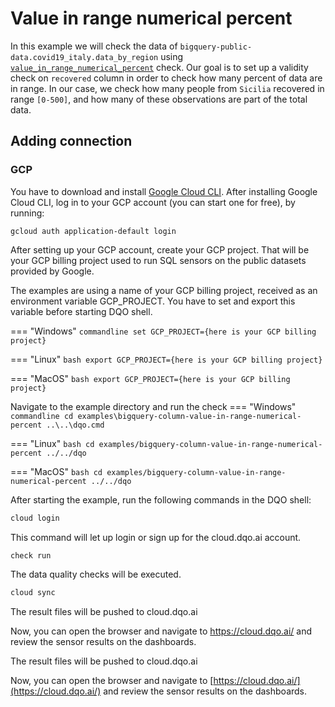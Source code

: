 # Value in range numerical percent

In this example we will check the data of `bigquery-public-data.covid19_italy.data_by_region` using
[`value_in_range_numerical_percent`](../../../check_reference/validity/value_in_range_numerical_percent/value_in_range_numerical_percent.md) check.
Our goal is to set up a validity check on `recovered` column in order to check how many percent of data are in range.
In our case, we check how many people from `Sicilia` recovered in range `[0-500]`, and how many of these observations are part of the total data.



## Adding connection
### GCP
You have to download and install [Google Cloud CLI](https://cloud.google.com/sdk/docs/install).
After installing Google Cloud CLI, log in to your GCP account (you can start one for free), by running:

```commandline
gcloud auth application-default login
```

After setting up your GCP account, create your GCP project. That will be your GCP billing project
used to run SQL sensors on the public datasets provided by Google.

The examples are using a name of your GCP billing project, received as an environment variable GCP_PROJECT.
You have to set and export this variable before starting DQO shell.


=== "Windows"
    ```commandline
    set GCP_PROJECT={here is your GCP billing project}
    ```
    
=== "Linux"
    ```bash
    export GCP_PROJECT={here is your GCP billing project}
    ```
    
=== "MacOS"
    ```bash
    export GCP_PROJECT={here is your GCP billing project}
    ```
    
Navigate to the example directory and run the check
=== "Windows"
    ```commandline
    cd examples\bigquery-column-value-in-range-numerical-percent
    ..\..\dqo.cmd
    ```

=== "Linux"
    ```bash
    cd examples/bigquery-column-value-in-range-numerical-percent
    ../../dqo
    ```

=== "MacOS"
    ```bash
    cd examples/bigquery-column-value-in-range-numerical-percent
    ../../dqo
    ```

After starting the example, run the following commands in the DQO shell:
```bash
cloud login
```
This command will let up login or sign up for the cloud.dqo.ai account.

```bash
check run
```
The data quality checks will be executed.
```bash
cloud sync
```
The result files will be pushed to cloud.dqo.ai

Now, you can open the browser and navigate to https://cloud.dqo.ai/ and review the sensor results on the dashboards.

The result files will be pushed to cloud.dqo.ai

Now, you can open the browser and navigate to [https://cloud.dqo.ai/](https://cloud.dqo.ai/)
and review the sensor results on the dashboards.